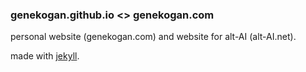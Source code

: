 ### genekogan.github.io <> genekogan.com

personal website (genekogan.com) and website for alt-AI (alt-AI.net).  

made with [jekyll](http://jekyllrb.com).